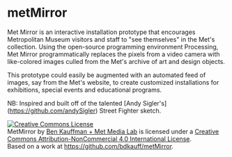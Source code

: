 metMirror
=========
Met Mirror is an interactive installation prototype that encourages Metropolitan Museum visitors and staff to "see themselves" in the Met's collection. Using the open-source programming environment Processing, Met Mirror programmatically replaces the pixels from a video camera with like-colored images culled from the Met's archive of art and design objects. 

This prototype could easily be augmented with an automated feed of images, say from the Met's website, to create customized installations for exhibitions, special events and educational programs.

NB: Inspired and built off of the talented [Andy Sigler's] (https://github.com/andySigler) Street Fighter sketch.


<a rel="license" href="http://creativecommons.org/licenses/by-nc/4.0/"><img alt="Creative Commons License" style="border-width:0" src="https://i.creativecommons.org/l/by-nc/4.0/88x31.png" /></a><br /><span xmlns:dct="http://purl.org/dc/terms/" href="http://purl.org/dc/dcmitype/InteractiveResource" property="dct:title" rel="dct:type">MetMirror</span> by <a xmlns:cc="http://creativecommons.org/ns#" href="https://github.com/bdkauff/metMirror" property="cc:attributionName" rel="cc:attributionURL">Ben Kauffman + Met Media Lab</a> is licensed under a <a rel="license" href="http://creativecommons.org/licenses/by-nc/4.0/">Creative Commons Attribution-NonCommercial 4.0 International License</a>.<br />Based on a work at <a xmlns:dct="http://purl.org/dc/terms/" href="https://github.com/bdkauff/metMirror" rel="dct:source">https://github.com/bdkauff/metMirror</a>.



